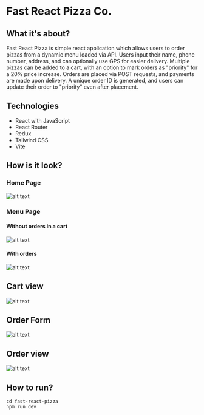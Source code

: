 # Fast React Pizza Co.

## What it's about?

Fast React Pizza is simple react application which allows users to order pizzas from a dynamic menu loaded via API. Users input their name, phone number, address, and can optionally use GPS for easier delivery. Multiple pizzas can be added to a cart, with an option to mark orders as "priority" for a 20% price increase. Orders are placed via POST requests, and payments are made upon delivery. A unique order ID is generated, and users can update their order to "priority" even after placement.

## Technologies

- React with JavaScript
- React Router
- Redux
- Tailwind CSS
- Vite

## How is it look?

### Home Page

![alt text](img/image.png)

### Menu Page

#### Without orders in a cart

![alt text](img/image-1.png)

#### With orders

![alt text](img/image-2.png)

## Cart view

![alt text](img/image-3.png)

## Order Form

![alt text](img/image-4.png)

## Order view

![alt text](img/image-5.png)

## How to run?

```
cd fast-react-pizza
npm run dev
```
